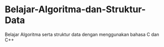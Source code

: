 # Belajar-Algoritma-dan-Struktur-Data
Belajar Algoritma serta struktur data dengan menggunakan bahasa C dan C++
